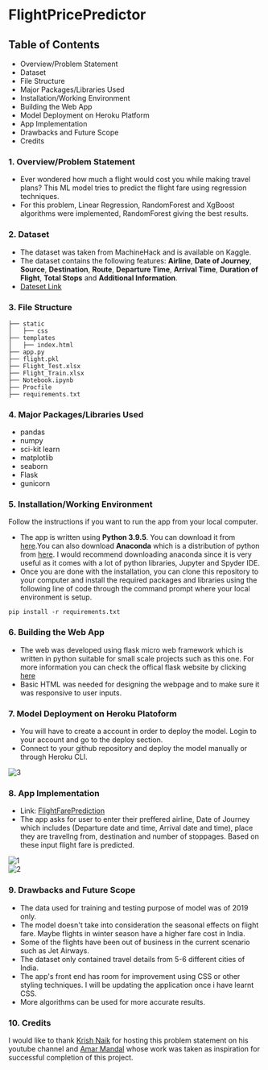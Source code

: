 # FlightPricePredictor

## Table of Contents
* Overview/Problem Statement
* Dataset
* File Structure
* Major Packages/Libraries Used
* Installation/Working Environment
* Building the Web App
* Model Deployment on Heroku Platform
* App Implementation
* Drawbacks and Future Scope
* Credits

### 1. Overview/Problem Statement
* Ever wondered how much a flight would cost you while making travel plans? This ML model tries to predict the flight fare using regression techniques.
* For this problem, Linear Regression, RandomForest and XgBoost algorithms were implemented, RandomForest giving the best results.

### 2. Dataset
* The dataset was taken from MachineHack and is available on Kaggle. 
* The dataset contains the following features: **Airline**, **Date of Journey**, **Source**, **Destination**, **Route**, **Departure Time**, **Arrival Time**, **Duration of Flight**, **Total Stops** and **Additional Information**.
* [Dateset Link](https://www.kaggle.com/nikhilmittal/flight-fare-prediction-mh)

### 3. File Structure
```
├── static 
│   ├── css
├── templates
│   ├── index.html
├── app.py
├── flight.pkl
├── Flight_Test.xlsx
├── Flight_Train.xlsx
├── Notebook.ipynb
├── Procfile
├── requirements.txt
```

### 4. Major Packages/Libraries Used
* pandas 
* numpy
* sci-kit learn
* matplotlib
* seaborn
* Flask
* gunicorn

### 5. Installation/Working Environment
Follow the instructions if you want to run the app from your local computer.
* The app is written using **Python 3.9.5**. You can download it from [here](https://www.python.org/downloads/).You can also download **Anaconda** which is a distribution of python from [here](https://www.anaconda.com/products/individual). I would recommend downloading anaconda since it is very useful as it comes with a lot of python libraries, Jupyter and Spyder IDE.
* Once you are done with the installation, you can clone this repository to your computer and install the required packages and libraries using the following line of code through the command prompt where your local environment is setup.
```
pip install -r requirements.txt
```
### 6. Building the Web App
* The web was developed using flask micro web framework which is written in python suitable for small scale projects such as this one. For more information you can check the offical flask website by clicking [here](https://flask.palletsprojects.com/en/2.0.x/)
* Basic HTML was needed for designing the webpage and to make sure it was responsive to user inputs. 

### 7. Model Deployment on Heroku Platoform
* You will have to create a account in order to deploy the model. Login to your account and go to the deploy section.
* Connect to your github repository and deploy the model manually or through Heroku CLI.

![3](https://user-images.githubusercontent.com/83957848/119222443-06092480-bb12-11eb-8102-086761ded15b.JPG)

### 8. App Implementation  
* Link: [FlightFarePrediction](https://flightpricepredictor99.herokuapp.com/)  
* The app asks for user to enter their preffered airline, Date of Journey which includes (Departure date and time, Arrival date and time), place they are travellng from, destination and number of stoppages. Based on these input flight fare is predicted.  

![1](https://user-images.githubusercontent.com/83957848/119222295-39977f00-bb11-11eb-88de-5d48ef77a728.JPG)  
![2](https://user-images.githubusercontent.com/83957848/119222303-43b97d80-bb11-11eb-87cf-aa0ba72b88c5.JPG)


### 9. Drawbacks and Future Scope
* The data used for training and testing purpose of model was of 2019 only. 
* The model doesn't take into consideration the seasonal effects on flight fare. Maybe flights in winter season have a higher fare cost in India.
* Some of the flights have been out of business in the current scenario such as Jet Airways.
* The dataset only contained travel details from 5-6 different cities of India. 
* The app's front end has room for improvement using CSS or other styling techniques. I will be updating the application once i have learnt CSS.
* More algorithms can be used for more accurate results.

### 10. Credits
I would like to thank [Krish Naik](https://github.com/krishnaik06) for hosting this problem statement on his youtube channel and [Amar Mandal](https://github.com/Mandal-21) whose work was taken as inspiration for successful completion of this project.  


